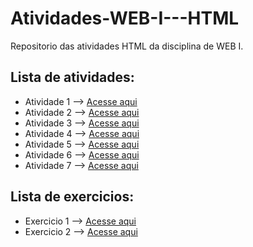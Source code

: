 # Atividades-WEB-I---HTML
Repositorio das atividades HTML da disciplina de WEB I.

## Lista de atividades:
- Atividade 1 --> [Acesse aqui](Questão_1_.html)
- Atividade 2 --> [Acesse aqui](Questão_2_.html)
- Atividade 3 --> [Acesse aqui](Questão_3_.html)
- Atividade 4 --> [Acesse aqui](Questão_4_.html)
- Atividade 5 --> [Acesse aqui](Questão_5_.html)
- Atividade 6 --> [Acesse aqui](Questão_6_.html)
- Atividade 7 --> [Acesse aqui](Questão_7_.html)

## Lista de exercicios:
- Exercicio 1 --> [Acesse aqui](Exercicio_1.html)
- Exercicio 2 --> [Acesse aqui](Exercicio_2.html)

